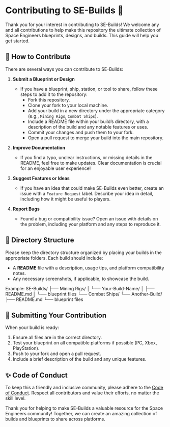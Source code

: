 # Contributing to SE-Builds 🚀

Thank you for your interest in contributing to SE-Builds! We welcome any and all contributions to help make this repository the ultimate collection of Space Engineers blueprints, designs, and builds. This guide will help you get started.

## 📄 How to Contribute

There are several ways you can contribute to SE-Builds:

1. **Submit a Blueprint or Design**  
   - If you have a blueprint, ship, station, or tool to share, follow these steps to add it to the repository:
     - Fork this repository.
     - Clone your fork to your local machine.
     - Add your build in a new directory under the appropriate category (e.g., `Mining Rigs`, `Combat Ships`).
     - Include a README file within your build’s directory, with a description of the build and any notable features or uses.
     - Commit your changes and push them to your fork.
     - Open a pull request to merge your build into the main repository.

2. **Improve Documentation**  
   - If you find a typo, unclear instructions, or missing details in the README, feel free to make updates. Clear documentation is crucial for an enjoyable user experience!

3. **Suggest Features or Ideas**  
   - If you have an idea that could make SE-Builds even better, create an issue with a `Feature Request` label. Describe your idea in detail, including how it might be useful to players.

4. **Report Bugs**  
   - Found a bug or compatibility issue? Open an issue with details on the problem, including your platform and any steps to reproduce it.

## 📁 Directory Structure

Please keep the directory structure organized by placing your builds in the appropriate folders. Each build should include:
   - A **README** file with a description, usage tips, and platform compatibility notes.
   - Any necessary screenshots, if applicable, to showcase the build.

Example:
SE-Builds/
├── Mining Rigs/
│   └── Your-Build-Name/
│       ├── README.md
│       └── blueprint files
└── Combat Ships/
    └── Another-Build/
        ├── README.md
        └── blueprint files


## 🧩 Submitting Your Contribution

When your build is ready:
1. Ensure all files are in the correct directory.
2. Test your blueprint on all compatible platforms if possible (PC, Xbox, PlayStation).
3. Push to your fork and open a pull request.
4. Include a brief description of the build and any unique features.

## ✨ Code of Conduct

To keep this a friendly and inclusive community, please adhere to the [Code of Conduct](CODE_OF_CONDUCT.md). Respect all contributors and value their efforts, no matter the skill level.

Thank you for helping to make SE-Builds a valuable resource for the Space Engineers community! Together, we can create an amazing collection of builds and blueprints to share across platforms.
